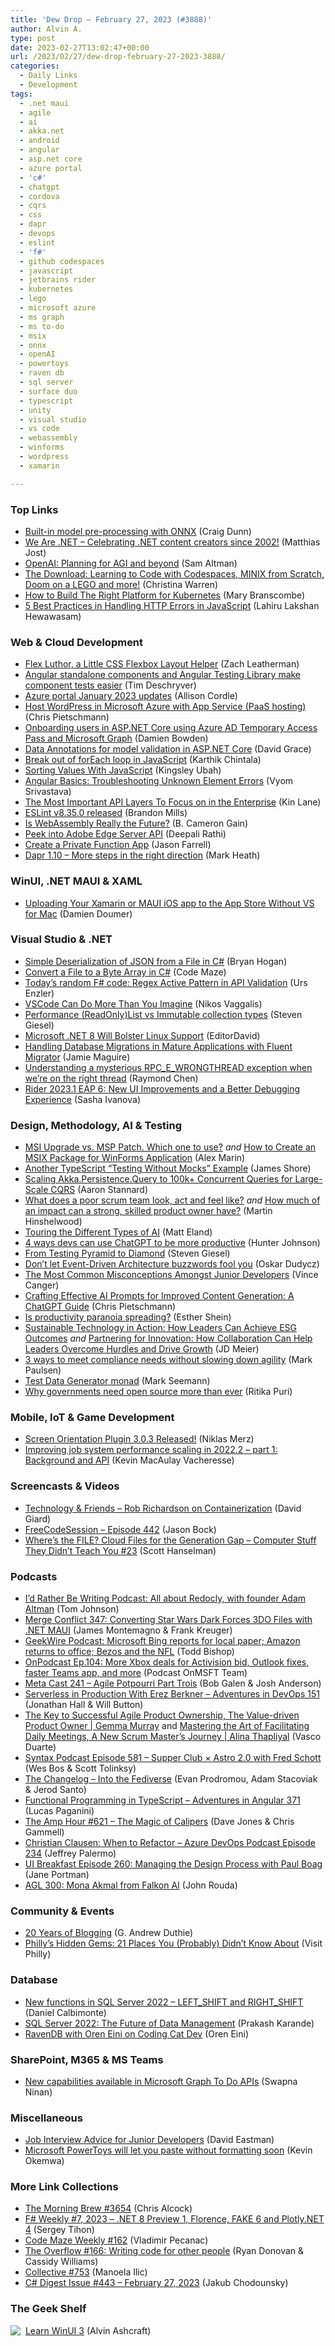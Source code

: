 ```yaml
---
title: 'Dew Drop – February 27, 2023 (#3888)'
author: Alvin A.
type: post
date: 2023-02-27T13:02:47+00:00
url: /2023/02/27/dew-drop-february-27-2023-3888/
categories:
  - Daily Links
  - Development
tags:
  - .net maui
  - agile
  - ai
  - akka.net
  - android
  - angular
  - asp.net core
  - azure portal
  - 'c#'
  - chatgpt
  - cordova
  - cqrs
  - css
  - dapr
  - devops
  - eslint
  - 'f#'
  - github codespaces
  - javascript
  - jetbrains rider
  - kubernetes
  - lego
  - microsoft azure
  - ms graph
  - ms to-do
  - msix
  - onnx
  - openAI
  - powertoys
  - raven db
  - sql server
  - surface duo
  - typescript
  - unity
  - visual studio
  - vs code
  - webassembly
  - winforms
  - wordpress
  - xamarin

---
```

### <a name="top"></a>Top Links

  * <a href="https://devblogs.microsoft.com/surface-duo/onnx-machine-learning-4/" target="_blank" rel="noopener">Built-in model pre-processing with ONNX</a> (Craig Dunn)
  * <a href="https://www.wearedotnet.io/" target="_blank" rel="noopener">We Are .NET &#8211; Celebrating .NET content creators since 2002!</a> (Matthias Jost)
  * <a href="https://openai.com/blog/planning-for-agi-and-beyond/" target="_blank" rel="noopener">OpenAI: Planning for AGI and beyond</a> (Sam Altman)
  * <a href="http://www.youtube.com/watch?v=Hroy65Wq7Cw" target="_blank" rel="noopener">The Download: Learning to Code with Codespaces, MINIX from Scratch, Doom on a LEGO and more!</a> (Christina Warren)
  * <a href="https://thenewstack.io/kubernetes/kubernetes-infrastructure-architecture/" target="_blank" rel="noopener">How to Build The Right Platform for Kubernetes</a> (Mary Branscombe)
  * <a href="https://www.syncfusion.com/blogs/post/handling-http-errors-javascript.aspx?utm_source=alvinashcraft&utm_medium=email&utm_campaign=alvinashcraft_blog_edmfeb23" target="_blank" rel="noopener">5 Best Practices in Handling HTTP Errors in JavaScript</a> (Lahiru Lakshan Hewawasam)



### <a name="web"></a>Web & Cloud Development

  * <a href="https://www.zachleat.com/web/flex-luthor/" target="_blank" rel="noopener">Flex Luthor, a Little CSS Flexbox Layout Helper</a> (Zach Leatherman)
  * <a href="https://timdeschryver.dev/blog/angular-standalone-components-and-angular-testing-library-make-component-tests-easier" target="_blank" rel="noopener">Angular standalone components and Angular Testing Library make component tests easier</a> (Tim Deschryver)
  * <a href="https://techcommunity.microsoft.com/t5/azure-governance-and-management/azure-portal-january-2023-updates/ba-p/3750124" target="_blank" rel="noopener">Azure portal January 2023 updates</a> (Allison Cordle)
  * <a href="https://build5nines.com/host-wordpress-in-microsoft-azure-with-app-service-paas-hosting/" target="_blank" rel="noopener">Host WordPress in Microsoft Azure with App Service (PaaS hosting)</a> (Chris Pietschmann)
  * <a href="https://damienbod.com/2023/02/27/onboarding-users-in-asp-net-core-using-azure-ad-temporary-access-pass-and-microsoft-graph/" target="_blank" rel="noopener">Onboarding users in ASP.NET Core using Azure AD Temporary Access Pass and Microsoft Graph</a> (Damien Bowden)
  * <a href="https://www.roundthecode.com/dotnet/data-annotation-model-validation-aspnet-core" target="_blank" rel="noopener">Data Annotations for model validation in ASP.NET Core</a> (David Grace)
  * <a href="https://coderethinked.com/break-out-of-foreach-loop-in-javascript/" target="_blank" rel="noopener">Break out of forEach loop in JavaScript</a> (Karthik Chintala)
  * <a href="https://code.tutsplus.com/tutorials/sorting-values-with-javascript--net-7837" target="_blank" rel="noopener">Sorting Values With JavaScript</a> (Kingsley Ubah)
  * <a href="https://www.telerik.com/blogs/angular-basics-troubleshooting-unknown-element-errors" target="_blank" rel="noopener">Angular Basics: Troubleshooting Unknown Element Errors</a> (Vyom Srivastava)
  * <a href="http://apievangelist.com/2023/02/26/the-most-important-api-layers-to-focus-on-in-the-enterprise/" target="_blank" rel="noopener">The Most Important API Layers To Focus on in the Enterprise</a> (Kin Lane)
  * <a href="https://eslint.org/blog/2023/02/eslint-v8.35.0-released/" target="_blank" rel="noopener">ESLint v8.35.0 released</a> (Brandon Mills)
  * <a href="https://thenewstack.io/is-webassembly-really-the-future/" target="_blank" rel="noopener">Is WebAssembly Really the Future?</a> (B. Cameron Gain)
  * <a href="https://blog.developer.adobe.com/peek-into-adobe-edge-server-api-aeeefd698668?source=rss----9342990108af---4" target="_blank" rel="noopener">Peek into Adobe Edge Server API</a> (Deepali Rathi)
  * <a href="https://jfarrell.net/2023/02/26/create-a-private-function-app/" target="_blank" rel="noopener">Create a Private Function App</a> (Jason Farrell)
  * <a href="https://markheath.net/post/dapr-1-10" target="_blank" rel="noopener">Dapr 1.10 &#8211; More steps in the right direction</a> (Mark Heath)



### <a name="silverlight"></a>WinUI, .NET MAUI & XAML

  * <a href="https://doumer.me/uploading-your-xamarin-or-maui-ios-app-to-the-app-store-without-vs-for-mac/" target="_blank" rel="noopener">Uploading Your Xamarin or MAUI iOS app to the App Store Without VS for Mac</a> (Damien Doumer)



### <a name="dotnet"></a>Visual Studio & .NET

  * <a href="https://nodogmablog.bryanhogan.net/2023/02/simple-deserialization-of-json-from-a-file-in-c/" target="_blank" rel="noopener">Simple Deserialization of JSON from a File in C#</a> (Bryan Hogan)
  * <a href="https://code-maze.com/csharp-convert-file-to-byte-array/" target="_blank" rel="noopener">Convert a File to a Byte Array in C#</a> (Code Maze)
  * <a href="https://www.planetgeek.ch/2023/02/26/todays-random-f-code-regex-active-pattern-in-api-validation/" target="_blank" rel="noopener">Today’s random F# code: Regex Active Pattern in API Validation</a> (Urs Enzler)
  * <a href="http://www.i-programmer.info/news/90-tools/16104-didnt-know-that-vscode-could-do-that.html" target="_blank" rel="noopener">VSCode Can Do More Than You Imagine</a> (Nikos Vaggalis)
  * <a href="https://steven-giesel.com/blogPost/3bd2cb74-58a4-42cd-90e3-6c3a8befe854" target="_blank" rel="noopener">Performance (ReadOnly)List vs Immutable collection types</a> (Steven Giesel)
  * <a href="https://developers.slashdot.org/story/23/02/25/1955259/microsoft-net-8-will-bolster-linux-support?utm_source=rss1.0mainlinkanon&utm_medium=feed" target="_blank" rel="noopener">Microsoft .NET 8 Will Bolster Linux Support</a> (EditorDavid)
  * <a href="https://jamiemaguire.net/index.php/2023/02/25/handling-database-migrations-in-mature-applications-with-fluent-migrator/?utm_source=rss&utm_medium=rss&utm_campaign=handling-database-migrations-in-mature-applications-with-fluent-migrator" target="_blank" rel="noopener">Handling Database Migrations in Mature Applications with Fluent Migrator</a> (Jamie Maguire)
  * <a href="https://devblogs.microsoft.com/oldnewthing/20230224-37/?p=107870" target="_blank" rel="noopener">Understanding a mysterious RPC_E_WRONG&shy;THREAD exception when we’re on the right thread</a> (Raymond Chen)
  * <a href="https://blog.jetbrains.com/dotnet/2023/02/24/rider-2023-1-eap-6/" target="_blank" rel="noopener">Rider 2023.1 EAP 6: New UI Improvements and a Better Debugging Experience</a> (Sasha Ivanova)



### <a name="design"></a>Design, Methodology, AI & Testing

  * <a href="https://www.advancedinstaller.com/msi-upgrade-vs-msp-patch.html" target="_blank" rel="noopener">MSI Upgrade vs. MSP Patch. Which one to use?</a> _and_ <a href="https://www.advancedinstaller.com/create-msix-package-for-winforms-app.html" target="_blank" rel="noopener">How to Create an MSIX Package for WinForms Application</a> (Alex Marin)
  * <a href="https://www.jamesshore.com/v2/blog/2023/another-typescript-testing-without-mocks-example" target="_blank" rel="noopener">Another TypeScript “Testing Without Mocks” Example</a> (James Shore)
  * <a href="https://petabridge.com/blog/largescale-cqrs-akkadotnet-v1.5/" target="_blank" rel="noopener">Scaling Akka.Persistence.Query to 100k+ Concurrent Queries for Large-Scale CQRS</a> (Aaron Stannard)
  * <a href="https://nkdagility.com/blog/what-does-a-poor-scrum-team-look-act-and-feel-like/" target="_blank" rel="noopener">What does a poor scrum team look, act and feel like?</a> _and_ <a href="https://nkdagility.com/blog/how-much-of-an-impact-can-a-strong-skilled-product-owner-have/" target="_blank" rel="noopener">How much of an impact can a strong, skilled product owner have?</a> (Martin Hinshelwood)
  * <a href="https://newdevsguide.com/2023/02/25/touring-the-different-types-of-ai/" target="_blank" rel="noopener">Touring the Different Types of AI</a> (Matt Eland)
  * <a href="https://www.educative.io/blog/chatgpt-how-it-can-help-devs-productivity" target="_blank" rel="noopener">4 ways devs can use ChatGPT to be more productive</a> (Hunter Johnson)
  * <a href="https://steven-giesel.com/blogPost/86b6fae7-95a7-44fa-a85a-00ee1b6dd697" target="_blank" rel="noopener">From Testing Pyramid to Diamond</a> (Steven Giesel)
  * <a href="https://event-driven.io/en/dont_let_event_driven_architecture_buzzwords_fool_you/" target="_blank" rel="noopener">Don&#8217;t let Event-Driven Architecture buzzwords fool you</a> (Oskar Dudycz)
  * <a href="https://wasp-lang.dev/blog/2023/02/21/junior-developer-misconceptions" target="_blank" rel="noopener">The Most Common Misconceptions Amongst Junior Developers</a> (Vince Canger)
  * <a href="https://build5nines.com/crafting-effective-ai-prompts-for-improved-content-generation-a-chatgpt-guide/" target="_blank" rel="noopener">Crafting Effective AI Prompts for Improved Content Generation: A ChatGPT Guide</a> (Chris Pietschmann)
  * <a href="https://www.techrepublic.com/article/envoy-return-to-work-survey/" target="_blank" rel="noopener">Is productivity paranoia spreading?</a> (Esther Shein)
  * <a href="https://jdmeier.com/sustainable-technology/" target="_blank" rel="noopener">Sustainable Technology in Action: How Leaders Can Achieve ESG Outcomes</a> _and_ <a href="https://jdmeier.com/driving-innovation-partnerships/" target="_blank" rel="noopener">Partnering for Innovation: How Collaboration Can Help Leaders Overcome Hurdles and Drive Growth</a> (JD Meier)
  * <a href="https://github.blog/2023-02-24-3-ways-to-meet-compliance-needs-without-slowing-down-agility/" target="_blank" rel="noopener">3 ways to meet compliance needs without slowing down agility</a> (Mark Paulsen)
  * <a href="https://blog.ploeh.dk/2023/02/27/test-data-generator-monad/" target="_blank" rel="noopener">Test Data Generator monad</a> (Mark Seemann)
  * <a href="https://stackoverflow.blog/2023/02/26/why-governments-need-open-source-more-than-ever/" target="_blank" rel="noopener">Why governments need open source more than ever</a> (Ritika Puri)



### <a name="mobile"></a>Mobile, IoT & Game Development

  * <a href="https://cordova.apache.org/news/2023/02/24/screen-orientation-plugin-3.0.3.html" target="_blank" rel="noopener">Screen Orientation Plugin 3.0.3 Released!</a> (Niklas Merz)
  * <a href="https://blog.unity.com/engine-platform/improving-job-system-performance-2022-2-part-1" target="_blank" rel="noopener">Improving job system performance scaling in 2022.2 – part 1: Background and API</a> (Kevin MacAulay Vacheresse)



### <a name="videos"></a>Screencasts & Videos

  * <a href="https://davidgiard.com/rob-richardson-on-containerization" target="_blank" rel="noopener">Technology & Friends &#8211; Rob Richardson on Containerization</a> (David Giard)
  * <a href="http://www.youtube.com/watch?v=0l_9kV5Dz-A" target="_blank" rel="noopener">FreeCodeSession &#8211; Episode 442</a> (Jason Bock)
  * <a href="http://www.youtube.com/watch?v=gDXmTJakpT8" target="_blank" rel="noopener">Where&#8217;s the FILE? Cloud Files for the Generation Gap &#8211; Computer Stuff They Didn&#8217;t Teach You #23</a> (Scott Hanselman)



### <a name="podcasts"></a>Podcasts

  * <a href="https://idratherbewriting.com/blog/redocly-podcast/" target="_blank" rel="noopener">I&#8217;d Rather Be Writing Podcast: All about Redocly, with founder Adam Altman</a> (Tom Johnson)
  * <a href="http://www.mergeconflict.fm/347" target="_blank" rel="noopener">Merge Conflict 347: Converting Star Wars Dark Forces 3DO Files with .NET MAUI</a> (James Montemagno & Frank Kreuger)
  * <a href="https://www.geekwire.com/2023/geekwire-podcast-microsoft-bing-reports-for-local-paper-amazon-returns-to-office-bezos-and-the-nfl/" target="_blank" rel="noopener">GeekWire Podcast: Microsoft Bing reports for local paper; Amazon returns to office; Bezos and the NFL</a> (Todd Bishop)
  * <a href="https://www.onmsft.com/onpodcast/onpodcast-ep-104-more-xbox-deals-for-activision-bid-outlook-fixes-faster-teams-app-and-more/" target="_blank" rel="noopener">OnPodcast Ep.104: More Xbox deals for Activision bid, Outlook fixes, faster Teams app, and more</a> (Podcast OnMSFT Team)
  * <a href="https://www.meta-cast.com/episode/241-agile-potpourri-part-trois" target="_blank" rel="noopener">Meta Cast 241 &#8211; Agile Potpourri Part Trois</a> (Bob Galen & Josh Anderson)
  * <a href="https://topenddevs.com/podcasts/adventures-in-devops" target="_blank" rel="noopener">Serverless in Production With Erez Berkner &#8211; Adventures in DevOps 151</a> (Jonathan Hall & Will Button)
  * <a href="https://scrummastertoolbox.libsyn.com/the-key-to-successful-agile-product-ownership-the-value-driven-product-owner-gemma-murray" target="_blank" rel="noopener">The Key to Successful Agile Product Ownership, The Value-driven Product Owner | Gemma Murray</a> and <a href="https://scrummastertoolbox.libsyn.com/mastering-the-art-of-facilitating-daily-meetings-a-new-scrum-masters-journey-alina-thapliyal" target="_blank" rel="noopener">Mastering the Art of Facilitating Daily Meetings, A New Scrum Master’s Journey | Alina Thapliyal</a> (Vasco Duarte)
  * <a href="https://syntax.fm/show/581/clean-vs-sloppy-code" target="_blank" rel="noopener">Syntax Podcast Episode 581 &#8211; Supper Club × Astro 2.0 with Fred Schott</a> (Wes Bos & Scott Tolinksy)
  * <a href="https://changelog.com/podcast/528" target="_blank" rel="noopener">The Changelog &#8211; Into the Fediverse</a> (Evan Prodromou, Adam Stacoviak & Jerod Santo)
  * <a href="https://topenddevs.com/podcasts/adventures-in-angular/episodes/functional-programming-in-typescript-aia-371" target="_blank" rel="noopener">Functional Programming in TypeScript &#8211; Adventures in Angular 371</a> (Lucas Paganini)
  * <a href="https://theamphour.com/621-the-magic-of-calipers/?utm_source=rss&utm_medium=rss&utm_campaign=621-the-magic-of-calipers" target="_blank" rel="noopener">The Amp Hour #621 – The Magic of Calipers</a> (Dave Jones & Chris Gammell)
  * <a href="http://feed.azuredevops.show/christian-clausen-when-to-refactor-episode-234" target="_blank" rel="noopener">Christian Clausen: When to Refactor &#8211; Azure DevOps Podcast Episode 234</a> (Jeffrey Palermo)
  * <a href="http://www.uibreakfast.com/podcast" target="_blank" rel="noopener">UI Breakfast Episode 260: Managing the Design Process with Paul Boag</a> (Jane Portman)
  * <a href="https://www.ageekleader.com/agl-300-mona-akmal-from-falkon-ai/" target="_blank" rel="noopener">AGL 300: Mona Akmal from Falkon AI</a> (John Rouda)



### <a name="events"></a>Community & Events

  * <a href="https://devhammer.net/2023/02/24/20-years-of-blogging/" target="_blank" rel="noopener">20 Years of Blogging</a> (G. Andrew Duthie)
  * <a href="https://www.visitphilly.com/articles/philadelphia/phillys-hidden-gems/" target="_blank" rel="noopener">Philly’s Hidden Gems: 21 Places You (Probably) Didn’t Know About</a> (Visit Philly)



### <a name="sql"></a>Database

  * <a href="https://www.mssqltips.com/sqlservertip/7545/sql-server-left-shift-right-shift-examples/" target="_blank" rel="noopener">New functions in SQL Server 2022 &#8211; LEFT_SHIFT and RIGHT_SHIFT</a> (Daniel Calbimonte)
  * <a href="https://www.sqlservercentral.com/blogs/sql-server-2022-the-future-of-data-management" target="_blank" rel="noopener">SQL Server 2022: The Future of Data Management</a> (Prakash Karande)
  * <a href="https://ayende.com/blog/199041-B/ravendb-with-oren-eini-on-coding-cat-dev?Key=dd96a35a-7985-4c19-baf7-8c83fb22728c" target="_blank" rel="noopener">RavenDB with Oren Eini on Coding Cat Dev</a> (Oren Eini)



### <a name="sp"></a>SharePoint, M365 & MS Teams

  * <a href="https://devblogs.microsoft.com/microsoft365dev/new-capabilities-available-in-microsoft-graph-to-do-apis/" target="_blank" rel="noopener">New capabilities available in Microsoft Graph To Do APIs</a> (Swapna Ninan)



### <a name="misc"></a>Miscellaneous

  * <a href="https://thenewstack.io/job-interview-advice-for-junior-developers/" target="_blank" rel="noopener">Job Interview Advice for Junior Developers</a> (David Eastman)
  * <a href="https://www.onmsft.com/news/powertoys-paste-without-format-utility/" target="_blank" rel="noopener">Microsoft PowerToys will let you paste without formatting soon</a> (Kevin Okemwa)



### <a name="links"></a>More Link Collections

  * <a href="https://blog.cwa.me.uk/2023/02/27/the-morning-brew-3654/" target="_blank" rel="noopener">The Morning Brew #3654</a> (Chris Alcock)
  * <a href="https://sergeytihon.com/2023/02/25/f-weekly-7-2023-net-8-preview-1-florence-fake-6-and-plotly-net-4/" target="_blank" rel="noopener">F# Weekly #7, 2023 – .NET 8 Preview 1, Florence, FAKE 6 and Plotly.NET 4</a> (Sergey Tihon)
  * <a href="https://code-maze.com/code-maze-weekly-162/" target="_blank" rel="noopener">Code Maze Weekly #162</a> (Vladimir Pecanac)
  * <a href="https://stackoverflow.blog/2023/02/24/the-overflow-166-writing-code-for-other-people/" target="_blank" rel="noopener">The Overflow #166: Writing code for other people</a> (Ryan Donovan & Cassidy Williams)
  * <a href="https://tympanus.net/codrops/collective/collective-753/" target="_blank" rel="noopener">Collective #753</a> (Manoela Ilic)
  * <a href="https://csharpdigest.net/digests/1535" target="_blank" rel="noopener">C# Digest Issue #443 &#8211; February 27, 2023</a> (Jakub Chodounsky)



### <a name="shelf"></a>The Geek Shelf

<a href="https://www.amazon.com/dp/1800208669/" target="_blank" rel="noopener"><img decoding="async" align="left" style="margin: 0px 4px 0px 0px; border: 0px currentcolor; border-image: none; float: left; display: inline; background-image: none;" src="https://m.media-amazon.com/images/I/41Z9lMC71WL._SS135_.jpg" border="0" /></a>&nbsp;<a href="https://www.amazon.com/dp/1800208669/" target="_blank" rel="noopener">Learn WinUI 3</a> (Alvin Ashcraft)